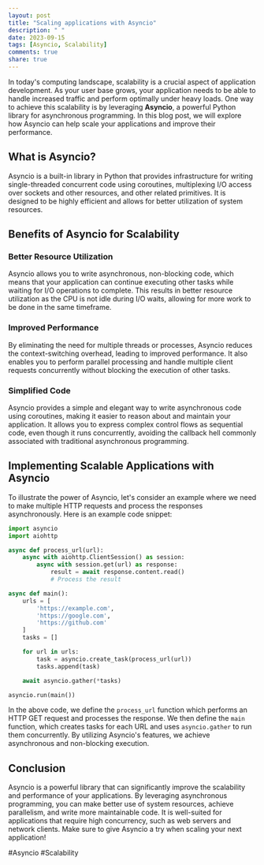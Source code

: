```yaml
---
layout: post
title: "Scaling applications with Asyncio"
description: " "
date: 2023-09-15
tags: [Asyncio, Scalability]
comments: true
share: true
---
```


In today's computing landscape, scalability is a crucial aspect of application development. As your user base grows, your application needs to be able to handle increased traffic and perform optimally under heavy loads. One way to achieve this scalability is by leveraging **Asyncio**, a powerful Python library for asynchronous programming. In this blog post, we will explore how Asyncio can help scale your applications and improve their performance.

## What is Asyncio?

Asyncio is a built-in library in Python that provides infrastructure for writing single-threaded concurrent code using coroutines, multiplexing I/O access over sockets and other resources, and other related primitives. It is designed to be highly efficient and allows for better utilization of system resources.

## Benefits of Asyncio for Scalability

### Better Resource Utilization
Asyncio allows you to write asynchronous, non-blocking code, which means that your application can continue executing other tasks while waiting for I/O operations to complete. This results in better resource utilization as the CPU is not idle during I/O waits, allowing for more work to be done in the same timeframe.

### Improved Performance
By eliminating the need for multiple threads or processes, Asyncio reduces the context-switching overhead, leading to improved performance. It also enables you to perform parallel processing and handle multiple client requests concurrently without blocking the execution of other tasks.

### Simplified Code
Asyncio provides a simple and elegant way to write asynchronous code using coroutines, making it easier to reason about and maintain your application. It allows you to express complex control flows as sequential code, even though it runs concurrently, avoiding the callback hell commonly associated with traditional asynchronous programming.

## Implementing Scalable Applications with Asyncio

To illustrate the power of Asyncio, let's consider an example where we need to make multiple HTTP requests and process the responses asynchronously. Here is an example code snippet:

```python
import asyncio
import aiohttp

async def process_url(url):
    async with aiohttp.ClientSession() as session:
        async with session.get(url) as response:
            result = await response.content.read()
            # Process the result

async def main():
    urls = [
        'https://example.com',
        'https://google.com',
        'https://github.com'
    ]
    tasks = []

    for url in urls:
        task = asyncio.create_task(process_url(url))
        tasks.append(task)

    await asyncio.gather(*tasks)

asyncio.run(main())
```

In the above code, we define the `process_url` function which performs an HTTP GET request and processes the response. We then define the `main` function, which creates tasks for each URL and uses `asyncio.gather` to run them concurrently. By utilizing Asyncio's features, we achieve asynchronous and non-blocking execution.

## Conclusion

Asyncio is a powerful library that can significantly improve the scalability and performance of your applications. By leveraging asynchronous programming, you can make better use of system resources, achieve parallelism, and write more maintainable code. It is well-suited for applications that require high concurrency, such as web servers and network clients. Make sure to give Asyncio a try when scaling your next application!

\#Asyncio #Scalability